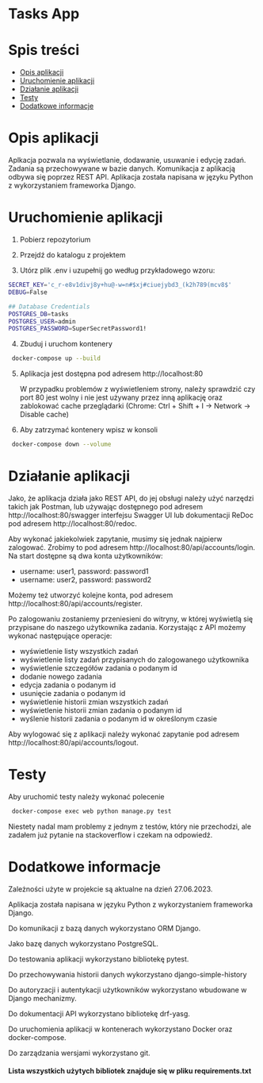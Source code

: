 # Tasks App

# Spis treści

- [Opis aplikacji](#opis-aplikacji)
- [Uruchomienie aplikacji](#uruchomienie-aplikacji)
- [Działanie aplikacji](#działanie-aplikacji)
- [Testy](#testy)
- [Dodatkowe informacje](#dodatkowe-informacje)


# Opis aplikacji

Aplkacja pozwala na wyświetlanie, dodawanie, usuwanie i edycję zadań. Zadania są przechowywane w bazie danych.
Komunikacja z aplikacją odbywa się poprzez REST API. Aplikacja została napisana w języku Python z wykorzystaniem frameworka Django.
# Uruchomienie aplikacji
1. Pobierz repozytorium


2. Przejdź do katalogu z projektem


3. Utórz plik .env i uzupełnij go według przykładowego wzoru:
```bash
SECRET_KEY='c_r-e8v1divj8y+hu@-w=n#$xj#ciuejybd3_(k2h789(mcv8$'
DEBUG=False

## Database Credentials
POSTGRES_DB=tasks
POSTGRES_USER=admin
POSTGRES_PASSWORD=SuperSecretPassword1!
```

4. Zbuduj i uruchom kontenery
```bash
 docker-compose up --build
```

5. Aplikacja jest dostępna pod adresem http://localhost:80

    W przypadku problemów z wyświetleniem strony, należy sprawdzić czy port 80 jest wolny i nie jest używany przez inną aplikację oraz zablokować cache przeglądarki (Chrome: Ctrl + Shift + I -> Network -> Disable cache)



6. Aby zatrzymać kontenery wpisz w konsoli
```bash
 docker-compose down --volume
```

# Działanie aplikacji
Jako, że aplikacja działa jako REST API, do jej obsługi należy użyć narzędzi takich jak Postman, lub używając dostępnego pod adresem http://localhost:80/swagger interfejsu Swagger UI lub dokumentacji ReDoc pod adresem http://localhost:80/redoc.

Aby wykonać jakiekolwiek zapytanie, musimy się jednak  najpierw zalogować. Zrobimy to pod adresem http://localhost:80/api/accounts/login. Na start dostępne są dwa konta użytkowników:
- username: user1, password: password1
- username: user2, password: password2

Możemy też utworzyć kolejne konta, pod adresem http://localhost:80/api/accounts/register.

Po zalogowaniu zostaniemy przeniesieni do witryny, w której wyświetlą się przypisane do naszego użytkownika zadania.
Korzystając z API możemy wykonać następujące operacje:
- wyświetlenie listy wszystkich zadań
- wyświetlenie listy zadań przypisanych do zalogowanego użytkownika
- wyświetlenie szczegółów zadania o podanym id
- dodanie nowego zadania
- edycja zadania o podanym id
- usunięcie zadania o podanym id
- wyświetlenie historii zmian wszystkich zadań
- wyświetlenie historii zmian zadania o podanym id
- wyślenie historii zadania o podanym id w określonym czasie

Aby wylogować się z aplikacji należy wykonać zapytanie pod adresem http://localhost:80/api/accounts/logout.

# Testy
Aby uruchomić testy należy wykonać polecenie
```bash
 docker-compose exec web python manage.py test
```
Niestety nadal mam problemy z jednym z testów, który nie przechodzi, ale zadałem już pytanie na stackoverflow i czekam na odpowiedź.

# Dodatkowe informacje
Zależności użyte w projekcie są aktualne na dzień 27.06.2023.

Aplikacja została napisana w języku Python z wykorzystaniem frameworka Django.

Do komunikacji z bazą danych wykorzystano ORM Django.

Jako bazę danych wykorzystano PostgreSQL.

Do testowania aplikacji wykorzystano bibliotekę pytest.

Do przechowywania historii danych wykorzystano django-simple-history

Do autoryzacji i autentykacji użytkowników wykorzystano wbudowane w Django mechanizmy. 

Do dokumentacji API wykorzystano bibliotekę drf-yasg.

Do uruchomienia aplikacji w kontenerach wykorzystano Docker oraz docker-compose.

Do zarządzania wersjami wykorzystano git.

#### Lista wszystkich użytych bibliotek znajduje się w pliku requirements.txt